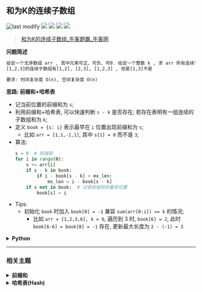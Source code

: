 ## 和为K的连续子数组
<!--START_SECTION:badge-->
![last modify](https://img.shields.io/static/v1?label=last%20modify&message=2025-07-08%2016%3A53%3A13&label_color=gray&color=thistle&style=flat-square)
[![](https://img.shields.io/static/v1?label=&message=%E4%B8%AD%E7%AD%89&label_color=gray&color=yellow&style=flat-square)](../../../README.md#中等)
[![](https://img.shields.io/static/v1?label=&message=%E7%89%9B%E5%AE%A2&label_color=gray&color=green&style=flat-square)](../../../README.md#牛客)
[![](https://img.shields.io/static/v1?label=&message=%E5%89%8D%E7%BC%80%E5%92%8C&label_color=gray&color=blue&style=flat-square)](../../../README.md#前缀和)
[![](https://img.shields.io/static/v1?label=&message=%E5%93%88%E5%B8%8C%E8%A1%A8%28Hash%29&label_color=gray&color=blue&style=flat-square)](../../../README.md#哈希表hash)
<!--END_SECTION:badge-->
<!--info
tags: [前缀和, 哈希表]
source: 牛客
level: 中等
number: '0125'
name: 和为K的连续子数组
companies: []
-->

> [和为K的连续子数组_牛客题霸_牛客网](https://www.nowcoder.com/practice/704c8388a82e42e58b7f5751ec943a11)

<summary><b>问题简述</b></summary>

```txt
给定一个无序数组 arr , 其中元素可正、可负、可0. 给定一个整数 k , 求 arr 所有连续子数组中累加和为k的最长连续子数组长度. 保证至少存在一个合法的连续子数组.
[1,2,3]的连续子数组有[1,2], [2,3], [1,2,3] , 但是[1,3]不是

要求: 时间复杂度 O(n), 空间复杂度 O(n)
```

<!--
<details><summary><b>详细描述</b></summary>

```txt
```

</details>
-->

<!-- <div align="center"><img src="../../../_assets/xxx.png" height="300" /></div> -->

<summary><b>思路: 前缀和+哈希表</b></summary>

- 记当前位置的前缀和为 `s`;
- 利用前缀和+哈希表, 可以快速判断 `s - k` 是否存在; 若存在表明有一组连续的子数组和为 `k`;
- 定义 `book = {s: i}` 表示最早在 `i` 位置出现前缀和为 `s`;
    - 比如 `arr = [1,1,-1,1]`, 其中 `s[1] = 0` 而不是 `3`;
- 算法:
    ```python
    s = 0  # 前缀和
    for i in range(N):
        s += arr[i]
        if s - k in book:
            if i - book[s - k] > mx_len:
                mx_len = i - book[s - k]
        if s not in book:  # 记录前缀和的最早位置
            book[s] = i
    ```
- Tips:
    - 初始化 `book` 时加入 `book[0] = -1` 兼容 `sum(arr[0:i]) == k` 的情况;
        - 比如 `arr = [1,2,3,6], k = 6`, 遍历到 3 时, `book[6] = 2`, 此时 `book[6-6] = book[0] = -1` 存在, 更新最大长度为 `2 - (-1) = 3`

<details><summary><b>Python</b></summary>

```python
```

</details>

<!--START_SECTION:relate-->
---

### 相关主题

<details><summary><b>前缀和</b></summary>

> [[中等, LeetCode] 路径总和III](../06/LeetCode_0437_中等_路径总和III.md)  
> [[中等, 剑指Offer] 构建乘积数组](../01/剑指Offer_6600_中等_构建乘积数组.md)  
  > 

</details>
<details><summary><b>哈希表(Hash)</b></summary>

> [[中等, LeetCode] 字母异位词分组 🔥](../10/LeetCode_0049_中等_字母异位词分组.md)  
> [[中等, LeetCode] 重复的DNA序列](../07/LeetCode_0187_中等_重复的DNA序列.md)  
> [[中等, 剑指Offer] 复杂链表的复制（深拷贝） 🔥](../../2021/12/剑指Offer_3500_中等_复杂链表的复制（深拷贝）.md)  
> [[中等, 剑指Offer] 最长不含重复字符的子字符串](../../2021/12/剑指Offer_4800_中等_最长不含重复字符的子字符串.md)  
  > 
> [[困难, 牛客] 数组中的最长连续子序列](../04/牛客_0095_困难_数组中的最长连续子序列.md)  
  > 
> [[简单, LeetCode] 两数之和 🔥](../../2021/10/LeetCode_0001_简单_两数之和.md)  
> [[简单, 剑指Offer] 数组中重复的数字](../../2021/11/剑指Offer_0300_简单_数组中重复的数字.md)  
> [[简单, 剑指Offer] 第一个只出现一次的字符](../../2021/12/剑指Offer_5000_简单_第一个只出现一次的字符.md)  
> [[简单, 牛客] 两数之和](../03/牛客_0061_简单_两数之和.md)  
> [[简单, 牛客] 第一个只出现一次的字符](../02/牛客_0031_简单_第一个只出现一次的字符.md)  
> [[简单, 程序员面试金典] 判定是否互为字符重排](../09/程序员面试金典_0102_简单_判定是否互为字符重排.md)  
  > 

</details>
<!--END_SECTION:relate-->